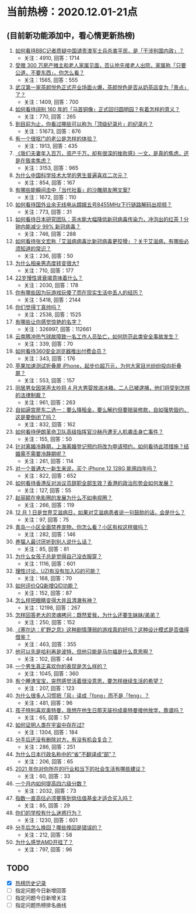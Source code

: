 # 当前热榜：2020.12.01-21点
## (目前新功能添加中，看心情更新热榜)
1. [如何看待BBC记者质疑中国谴责澳军士兵杀害平民，是「干涉别国内政」？](https://www.zhihu.com/question/432700752)
    * 关注：4910, 回答：1714
2. [受赠 300 万房产摊主和老人家属见面，否认抢先接老人出院，家属称「只要公道，不要东西」，你怎么看？](https://www.zhihu.com/question/432049462)
    * 关注：1565, 回答：555
3. [武汉第一家茶颜悦色正式开业场面火爆，茶颜悦色是否从奶茶店变为「景点」了？](https://www.zhihu.com/question/432808640)
    * 关注：1409, 回答：700
4. [如何看待阔别 160 年的「马首铜像」正式回归圆明园？有着怎样的意义？](https://www.zhihu.com/question/432786864)
    * 关注：770, 回答：265
5. [到目前为止，你看过哪些可以称为「顶级纪录片」的纪录片？](https://www.zhihu.com/question/414050233)
    * 关注：51673, 回答：876
6. [有一个很抠门的老公是怎样的体验？](https://www.zhihu.com/question/34548789)
    * 关注：1913, 回答：435
7. [《我们夫妻年入百万，资产千万，却有很深的挫败感》一文，是真的焦虑，还是在贩卖焦虑？](https://www.zhihu.com/question/432657437)
    * 关注：3153, 回答：965
8. [为什么中国科学技术大学的男生普遍喜欢二次元？](https://www.zhihu.com/question/323780934)
    * 关注：854, 回答：167
9. [有哪些能瞬间击中「当代社畜」的沙雕朋友圈文案?](https://www.zhihu.com/question/432243352)
    * 关注：1672, 回答：110
10. [如何看待国外业余无线电从嫦娥五号8455MHz下行链路解码出视频？](https://www.zhihu.com/question/432024687)
    * 关注：773, 回答：31
11. [如何看待日本研究团队：茶水能大幅降低新冠病毒传染力，冲泡出的红茶 1 分钟内能减少 99% 新冠病毒？](https://www.zhihu.com/question/432778952)
    * 关注：746, 回答：288
12. [如何看待张文宏称「艾滋病病毒比新冠病毒更狡猾」？关于艾滋病，有哪些必须知道的常识？](https://www.zhihu.com/question/432790701)
    * 关注：236, 回答：50
13. [为什么相亲男态度转变很大?](https://www.zhihu.com/question/429103448)
    * 关注：710, 回答：177
14. [22岁慢性肾衰竭意味着什么？](https://www.zhihu.com/question/27569661)
    * 关注：2030, 回答：178
15. [你有哪些因为玩游戏玩傻了而在现实生活中丢人的经历？](https://www.zhihu.com/question/61559267)
    * 关注：5418, 回答：2144
16. [你们觉得丁真帅吗？](https://www.zhihu.com/question/430406783)
    * 关注：2538, 回答：1525
17. [有哪些让你感觉惊艳的名字？](https://www.zhihu.com/question/268450915)
    * 关注：326997, 回答：112661
18. [云南腾冲热气球故障致一名工作人员坠亡，如何防范此类安全事故发生？](https://www.zhihu.com/question/432699592)
    * 关注：339, 回答：70
19. [如何看待360安全浏览器推出付费会员？](https://www.zhihu.com/question/432401549)
    * 关注：343, 回答：176
20. [苹果加速测试折叠屏 iPhone，起步价超万元，为何大家目光纷纷投向折叠屏？](https://www.zhihu.com/question/432668509)
    * 关注：553, 回答：157
21. [同居男女因哭声太吵将 4 月大男婴放进冰箱，二人已被逮捕，他们将受到怎样的法律制裁？](https://www.zhihu.com/question/432805793)
    * 关注：961, 回答：263
22. [自如逼宫房东二选一：要么降租金，要么解约但要赔装修款，自如强势毁约，这是要倒闭了吗？](https://www.zhihu.com/question/431630495)
    * 关注：832, 回答：162
23. [如何看待伊朗革命卫队高级指挥官沙赫丹遭无人机袭击身亡事件？](https://www.zhihu.com/question/432775510)
    * 关注：155, 回答：50
24. [针对离婚冷静期，上海离婚登记预约将改为申请预约，如何看待此项措施？结婚需不需要冷静期呢？](https://www.zhihu.com/question/432846158)
    * 关注：261, 回答：114
25. [对一个普通大一新生来说，买个 iPhone 12  128G 能用四年吗？](https://www.zhihu.com/question/431908144)
    * 关注：822, 回答：652
26. [如何看待香港反对派议员辞职全部生效？香港的政治形势会如何发展？](https://www.zhihu.com/question/432850756)
    * 关注：127, 回答：55
27. [赵丽颖在电影圈的发展为什么不如电视圈？](https://www.zhihu.com/question/426297562)
    * 关注：266, 回答：119
28. [12 月 1 日是世界艾滋病日，如果对艾滋病患者说一句鼓励的话，会是什么？](https://www.zhihu.com/question/432790419)
    * 关注：97, 回答：75
29. [青岛一小区全面禁养宠物，你怎么看？小区有权这样做吗？](https://www.zhihu.com/question/432799474)
    * 关注：282, 回答：146
30. [养猫人最讨厌听到别人说什么话？](https://www.zhihu.com/question/430691293)
    * 关注：85, 回答：81
31. [为什么女孩子总是觉得自己没衣服穿？](https://www.zhihu.com/question/422218168)
    * 关注：1116, 回答：601
32. [理性讨论，UZI有没有加入IG的可能？](https://www.zhihu.com/question/428869956)
    * 关注：168, 回答：70
33. [如何评价QQ新增QID功能？](https://www.zhihu.com/question/432151811)
    * 关注：152, 回答：87
34. [怎么样把眼睛变得大并且清澈有神？](https://www.zhihu.com/question/272102187)
    * 关注：12198, 回答：267
35. [怎样回答老大的灵魂拷问：既然爱我，为什么还要生妹妹/弟弟？](https://www.zhihu.com/question/432231473)
    * 关注：250, 回答：152
36. [《塞尔达：旷野之息》这种剧情薄弱的游戏真的好吗？这种设计模式是否值得借鉴？](https://www.zhihu.com/question/327476982)
    * 关注：463, 回答：355
37. [他可以先是哈利再是波特，但他只能是马尔福是什么意思啊？](https://www.zhihu.com/question/427912805)
    * 关注：102, 回答：44
38. [一个男生真正喜欢你的表现是怎么样的？](https://www.zhihu.com/question/344932865)
    * 关注：1045, 回答：360
39. [有个睡渣宝宝，突然感觉活着很没意思，要怎样继续生活的希望？](https://www.zhihu.com/question/429845889)
    * 关注：207, 回答：123
40. [为什么很多人习惯把「风」读成「fong」而不是「feng」？](https://www.zhihu.com/question/20493313)
    * 关注：481, 回答：96
41. [孩子特别喜欢奥特曼，我想在他生日那天装扮成奥特曼接他放学，靠谱吗？](https://www.zhihu.com/question/431566638)
    * 关注：65, 回答：57
42. [如何证明人类在宇宙中存在过?](https://www.zhihu.com/question/421862639)
    * 关注：1304, 回答：184
43. [分手后还没有删除对方，有没有机会复合？](https://www.zhihu.com/question/424074409)
    * 关注：286, 回答：251
44. [为什么日本行政名称中的“省”不翻译成“部”？](https://www.zhihu.com/question/59036130)
    * 关注：206, 回答：65
45. [2021 年你对你所在的行业和当下的社会生活有哪些建议？](https://www.zhihu.com/question/432793183)
    * 关注：60, 回答：33
46. [一个月内如何提高四六级分数？](https://www.zhihu.com/question/52442591)
    * 关注：2032, 回答：73
47. [指数一直高估必须要等到低估值基金才适合买入吗？](https://www.zhihu.com/question/408101796)
    * 关注：85, 回答：29
48. [你们的学校有什么迷惑行为？](https://www.zhihu.com/question/390258405)
    * 关注：1230, 回答：601
49. [分手后怎么挽回？哪些挽回是错误的？](https://www.zhihu.com/question/293328368)
    * 关注：212, 回答：58
50. [为什么感觉AMD开挂了？](https://www.zhihu.com/question/427829019)
    * 关注：797, 回答：96
## TODO
* [x] [热榜历史记录](hot_history/AllHot.md)
* [ ] 指定问题今日新增回答
* [ ] 指定问题今日新增关注
* [ ] 指定问题热榜排名曲线
